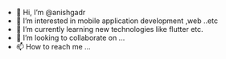 - 👋 Hi, I’m @anishgadr
- 👀 I’m interested in mobile application development ,web ..etc
- 🌱 I’m currently learning new technologies like flutter etc.
- 💞️ I’m looking to collaborate on ...
- 📫 How to reach me ...

<!---
anishgadr/anishgadr is a ✨ special ✨ repository because its `README.md` (this file) appears on your GitHub profile.
You can click the Preview link to take a look at your changes.
--->
